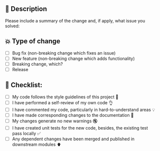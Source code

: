 ## :memo: Description

Please include a summary of the change and, if apply, what issue you solved:


## :boom: Type of change


- [ ] Bug fix (non-breaking change which fixes an issue)
- [ ] New feature (non-breaking change which adds functionality)
- [ ] Breaking change, which?
- [ ] Release

## :see_no_evil: Checklist:

- [ ] My code follows the style guidelines of this project :lipstick:
- [ ] I have performed a self-review of my own code :ok_hand:
- [ ] I have commented my code, particularly in hard-to-understand areas :bulb:
- [ ] I have made corresponding changes to the documentation :memo:
- [ ] My changes generate no new warnings :mute:
- [ ] I have created unit tests for the new code, besides, the existing test pass locally :white_check_mark:
- [ ] Any dependent changes have been merged and published in downstream modules :arrow_up: